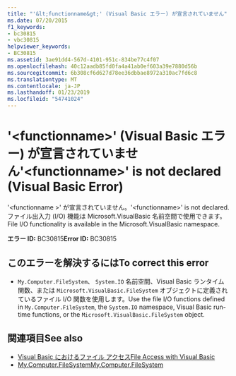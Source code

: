 ```yaml
---
title: "'&lt;functionname&gt;' (Visual Basic エラー) が宣言されていません"
ms.date: 07/20/2015
f1_keywords:
- bc30815
- vbc30815
helpviewer_keywords:
- BC30815
ms.assetid: 3ae91dd4-567d-4101-951c-834be77c4f07
ms.openlocfilehash: 40c12aadb85fd0fa4a41ab0ef603a39e7880d56b
ms.sourcegitcommit: 6b308cf6d627d78ee36dbbae8972a310ac7fd6c8
ms.translationtype: MT
ms.contentlocale: ja-JP
ms.lasthandoff: 01/23/2019
ms.locfileid: "54741024"
---
```

# <a name="ltfunctionnamegt-is-not-declared-visual-basic-error"></a><span data-ttu-id="24ea2-102">'&lt;functionname&gt;' (Visual Basic エラー) が宣言されていません</span><span class="sxs-lookup"><span data-stu-id="24ea2-102">'&lt;functionname&gt;' is not declared (Visual Basic Error)</span></span>
<span data-ttu-id="24ea2-103">'\<functionname >' が宣言されていません。</span><span class="sxs-lookup"><span data-stu-id="24ea2-103">'\<functionname>' is not declared.</span></span> <span data-ttu-id="24ea2-104">ファイル出入力 (I/O) 機能は Microsoft.VisualBasic 名前空間で使用できます。</span><span class="sxs-lookup"><span data-stu-id="24ea2-104">File I/O functionality is available in the Microsoft.VisualBasic namespace.</span></span>  
  
 <span data-ttu-id="24ea2-105">**エラー ID:** BC30815</span><span class="sxs-lookup"><span data-stu-id="24ea2-105">**Error ID:** BC30815</span></span>  
  
## <a name="to-correct-this-error"></a><span data-ttu-id="24ea2-106">このエラーを解決するには</span><span class="sxs-lookup"><span data-stu-id="24ea2-106">To correct this error</span></span>  
  
-   <span data-ttu-id="24ea2-107">`My.Computer.FileSystem`、 `System.IO` 名前空間、Visual Basic ランタイム関数、または `Microsoft.VisualBasic.FileSystem` オブジェクトに定義されているファイル I/O 関数を使用します。</span><span class="sxs-lookup"><span data-stu-id="24ea2-107">Use the file I/O functions defined in `My.Computer.FileSystem`, the `System.IO` namespace, Visual Basic run-time functions, or the `Microsoft.VisualBasic.FileSystem` object.</span></span>  
  
## <a name="see-also"></a><span data-ttu-id="24ea2-108">関連項目</span><span class="sxs-lookup"><span data-stu-id="24ea2-108">See also</span></span>
- [<span data-ttu-id="24ea2-109">Visual Basic におけるファイル アクセス</span><span class="sxs-lookup"><span data-stu-id="24ea2-109">File Access with Visual Basic</span></span>](../../visual-basic/developing-apps/programming/drives-directories-files/file-access.md)
- [<span data-ttu-id="24ea2-110">My.Computer.FileSystem</span><span class="sxs-lookup"><span data-stu-id="24ea2-110">My.Computer.FileSystem</span></span>](xref:Microsoft.VisualBasic.FileIO.FileSystem)
